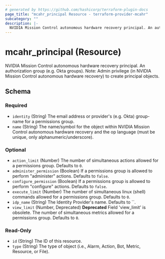 ```yaml
---
# generated by https://github.com/hashicorp/terraform-plugin-docs
page_title: "mcahr_principal Resource - terraform-provider-mcahr"
subcategory: ""
description: |-
  NVIDIA Mission Control autonomous hardware recovery principal. An authorization group (e.g. Okta groups). Note: Admin privilege (in NVIDIA Mission Control autonomous hardware recovery) to create principal objects.
---
```


# mcahr_principal (Resource)

NVIDIA Mission Control autonomous hardware recovery principal. An authorization group (e.g. Okta groups). Note: Admin privilege (in NVIDIA Mission Control autonomous hardware recovery) to create principal objects.



<!-- schema generated by tfplugindocs -->
## Schema

### Required

- `identity` (String) The email address or provider's (e.g. Okta) group-name for a permissions group.
- `name` (String) The name/symbol for the object within NVIDIA Mission Control autonomous hardware recovery and the op language (must be unique, only alphanumeric/underscore).

### Optional

- `action_limit` (Number) The number of simultaneous actions allowed for a permissions group. Defaults to `0`.
- `administer_permission` (Boolean) If a permissions group is allowed to perform "administer" actions. Defaults to `false`.
- `configure_permission` (Boolean) If a permissions group is allowed to perform "configure" actions. Defaults to `false`.
- `execute_limit` (Number) The number of simultaneous linux (shell) commands allowed for a permissions group. Defaults to `0`.
- `idp_name` (String) The Identity Provider's name. Defaults to ``.
- `view_limit` (Number, Deprecated) **Deprecated** Field 'view_limit' is obsolete. The number of simultaneous metrics allowed for a permissions group. Defaults to `0`.

### Read-Only

- `id` (String) The ID of this resource.
- `type` (String) The type of object (i.e., Alarm, Action, Bot, Metric, Resource, or File).
